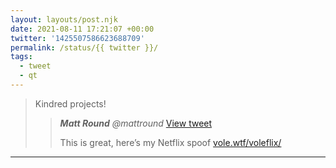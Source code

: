 ```yaml
---
layout: layouts/post.njk
date: 2021-08-11 17:21:07 +00:00
twitter: '1425507586623688709'
permalink: /status/{{ twitter }}/
tags: 
  - tweet
  - qt
---
```


> Kindred projects! 
> 
> > <cite>**Matt Round** @mattround</cite> [View tweet](https://twitter.com/mattround/status/1425504538300239872)
> > 
> > This is great, here’s my Netflix spoof [vole.wtf/voleflix/](https://vole.wtf/voleflix/)

---
